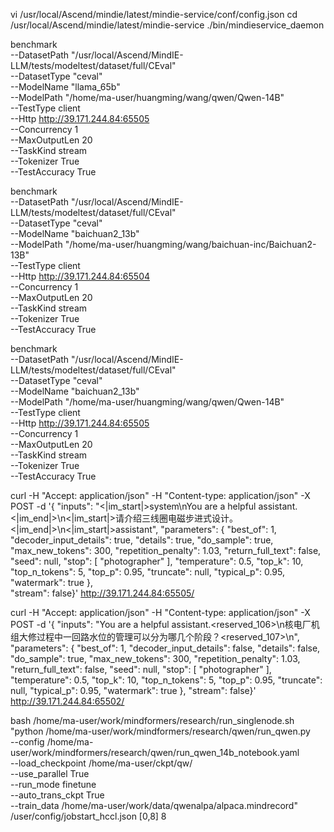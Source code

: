 

vi /usr/local/Ascend/mindie/latest/mindie-service/conf/config.json
cd /usr/local/Ascend/mindie/latest/mindie-service
./bin/mindieservice_daemon


benchmark \
--DatasetPath "/usr/local/Ascend/MindIE-LLM/tests/modeltest/dataset/full/CEval" \
--DatasetType "ceval" \
--ModelName "llama_65b" \
--ModelPath "/home/ma-user/huangming/wang/qwen/Qwen-14B" \
--TestType client \
--Http http://39.171.244.84:65505 \
--Concurrency 1 \
--MaxOutputLen 20 \
--TaskKind stream \
--Tokenizer True \
--TestAccuracy True

benchmark \
--DatasetPath "/usr/local/Ascend/MindIE-LLM/tests/modeltest/dataset/full/CEval" \
--DatasetType "ceval" \
--ModelName "baichuan2_13b" \
--ModelPath "/home/ma-user/huangming/wang/baichuan-inc/Baichuan2-13B" \
--TestType client \
--Http http://39.171.244.84:65504  \
--Concurrency 1 \
--MaxOutputLen 20 \
--TaskKind stream \
--Tokenizer True \
--TestAccuracy True


benchmark \
--DatasetPath "/usr/local/Ascend/MindIE-LLM/tests/modeltest/dataset/full/CEval" \
--DatasetType "ceval" \
--ModelName "baichuan2_13b" \
--ModelPath "/home/ma-user/huangming/wang/qwen/Qwen-14B" \
--TestType client \
--Http http://39.171.244.84:65505  \
--Concurrency 1 \
--MaxOutputLen 20 \
--TaskKind stream \
--Tokenizer True \
--TestAccuracy True


curl -H "Accept: application/json" -H "Content-type: application/json" -X POST -d '{
  "inputs": "<|im_start|>system\nYou are a helpful assistant.<|im_end|>\n<|im_start|>请介绍三线圈电磁步进式设计。<|im_end|>\n<|im_start|>assistant",
  "parameters": {
    "best_of": 1,
    "decoder_input_details": true,
    "details": true,
    "do_sample": true,
    "max_new_tokens": 300,
    "repetition_penalty": 1.03,
    "return_full_text": false,
    "seed": null,
    "stop": [ 
      "photographer"
    ],
    "temperature": 0.5,
    "top_k": 10,
    "top_n_tokens": 5,
    "top_p": 0.95,
    "truncate": null,
    "typical_p": 0.95,
    "watermark": true
  },  
  "stream": false}' http://39.171.244.84:65505/ 


  curl -H "Accept: application/json" -H "Content-type: application/json" -X POST -d '{
    "inputs": "You are a helpful assistant.<reserved_106>\n核电厂机组大修过程中一回路水位的管理可以分为哪几个阶段？<reserved_107>\n",
    "parameters": {
      "best_of": 1,
      "decoder_input_details": false,
      "details": false,
      "do_sample": true,
      "max_new_tokens": 300,
      "repetition_penalty": 1.03,
      "return_full_text": false,
      "seed": null,
      "stop": [
        "photographer"
      ],
      "temperature": 0.5,
      "top_k": 10,
      "top_n_tokens": 5,
      "top_p": 0.95,
      "truncate": null,
      "typical_p": 0.95,
      "watermark": true
    },
    "stream": false}' http://39.171.244.84:65502/ 
  
bash /home/ma-user/work/mindformers/research/run_singlenode.sh \
"python /home/ma-user/work/mindformers/research/qwen/run_qwen.py \
--config /home/ma-user/work/mindformers/research/qwen/run_qwen_14b_notebook.yaml \
--load_checkpoint /home/ma-user/ckpt/qw/ \
--use_parallel True \
--run_mode finetune \
--auto_trans_ckpt True \
--train_data /home/ma-user/work/data/qwenalpa/alpaca.mindrecord" \
/user/config/jobstart_hccl.json [0,8] 8
